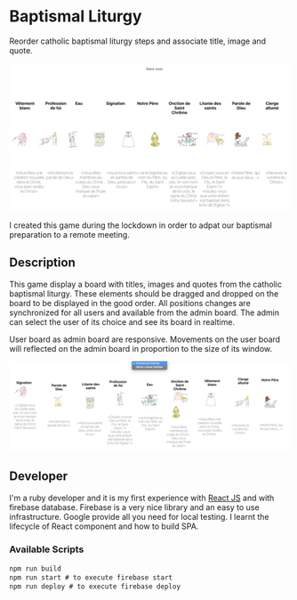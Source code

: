 # Baptismal Liturgy

Reorder catholic baptismal liturgy steps and associate title, image and quote.

![Board Screenshot](readme/board.png)

I created this game during the lockdown in order to adpat our baptismal preparation to a remote meeting.

## Description

This game display a board with titles, images and quotes from the catholic baptismal liturgy.
These elements should be dragged and dropped on the board to be displayed in the good order.
All positions changes are synchronized for all users and available from the admin board.
The admin can select the user of its choice and see its board in realtime.

User board as admin board are responsive. Movements on the user board will reflected on the admin board in proportion to the size of its window.

![Admin Board Screenshot](readme/admin.png)

## Developer

I'm a ruby developer and it is my first experience with [React JS](https://github.com/facebook/create-react-app) and with firebase database.
Firebase is a very nice library and an easy to use infrastructure. Google provide all you need for local testing.
I learnt the lifecycle of React component and how to build SPA.

### Available Scripts

```
npm run build
npm run start # to execute firebase start
npm run deploy # to execute firebase deploy
```
